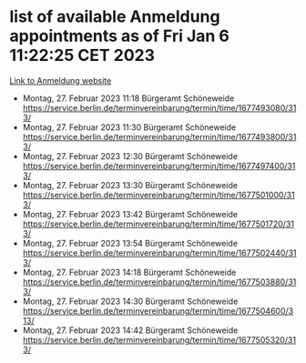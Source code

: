 # list of available Anmeldung appointments as of Fri Jan  6 11:22:25 CET 2023
[Link to Anmeldung website](https://service.berlin.de/terminvereinbarung/termin/tag.php?termin=0&anliegen[]=120686&dienstleisterlist=122210,122217,327316,122219,327312,122227,327314,122231,327346,122243,327348,122252,329742,122260,329745,122262,329748,122254,329751,122271,327278,122273,327274,122277,327276,330436,122280,327294,122282,327290,122284,327292,327539,122291,327270,122285,327266,122286,327264,122296,327268,150230,329760,122301,327282,122297,327286,122294,327284,122312,329763,122314,329775,122304,327330,122311,327334,122309,327332,122281,327352,122279,329772,122276,327324,122274,327326,122267,329766,122246,327318,122251,327320,122257,327322,122208,327298,122226,327300,121362,121364&herkunft=http%3A%2F%2Fservice.berlin.de%2Fdienstleistung%2F120686%2F)
- Montag, 27. Februar 2023 11:18 Bürgeramt Schöneweide https://service.berlin.de/terminvereinbarung/termin/time/1677493080/313/
- Montag, 27. Februar 2023 11:30 Bürgeramt Schöneweide https://service.berlin.de/terminvereinbarung/termin/time/1677493800/313/
- Montag, 27. Februar 2023 12:30 Bürgeramt Schöneweide https://service.berlin.de/terminvereinbarung/termin/time/1677497400/313/
- Montag, 27. Februar 2023 13:30 Bürgeramt Schöneweide https://service.berlin.de/terminvereinbarung/termin/time/1677501000/313/
- Montag, 27. Februar 2023 13:42 Bürgeramt Schöneweide https://service.berlin.de/terminvereinbarung/termin/time/1677501720/313/
- Montag, 27. Februar 2023 13:54 Bürgeramt Schöneweide https://service.berlin.de/terminvereinbarung/termin/time/1677502440/313/
- Montag, 27. Februar 2023 14:18 Bürgeramt Schöneweide https://service.berlin.de/terminvereinbarung/termin/time/1677503880/313/
- Montag, 27. Februar 2023 14:30 Bürgeramt Schöneweide https://service.berlin.de/terminvereinbarung/termin/time/1677504600/313/
- Montag, 27. Februar 2023 14:42 Bürgeramt Schöneweide https://service.berlin.de/terminvereinbarung/termin/time/1677505320/313/
